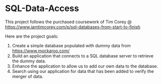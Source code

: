 # SQL-Data-Access

This project follows the purchased coursework of Tim Corey @ https://www.iamtimcorey.com/p/sql-databases-from-start-to-finish

Here are the project goals:
1) Create a simple database populated with dummy data from https://www.mockaroo.com/
2) Build an application that connects to a SQL database server to retrieve the dummy data.
3) Enhance the application to allow us to add our own data to the database.
4) Search using our application for data that has been added to verify the merger of data. 

